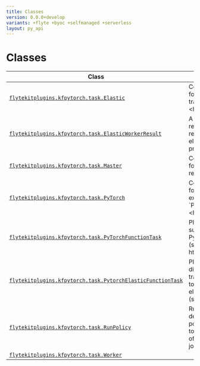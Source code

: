 ```yaml
---
title: Classes
version: 0.0.0+develop
variants: +flyte +byoc +selfmanaged +serverless
layout: py_api
---
```


# Classes

| Class | Description |
|-|-|
| [`flytekitplugins.kfpytorch.task.Elastic`](../packages/flytekitplugins.kfpytorch.task#flytekitpluginskfpytorchtaskelastic) |Configuration for `torch elastic training <https://pytorch. |
| [`flytekitplugins.kfpytorch.task.ElasticWorkerResult`](../packages/flytekitplugins.kfpytorch.task#flytekitpluginskfpytorchtaskelasticworkerresult) |A named tuple representing the result of a torch elastic worker process. |
| [`flytekitplugins.kfpytorch.task.Master`](../packages/flytekitplugins.kfpytorch.task#flytekitpluginskfpytorchtaskmaster) |Configuration for master replica group. |
| [`flytekitplugins.kfpytorch.task.PyTorch`](../packages/flytekitplugins.kfpytorch.task#flytekitpluginskfpytorchtaskpytorch) |Configuration for an executable `PyTorch Job <https://github. |
| [`flytekitplugins.kfpytorch.task.PyTorchFunctionTask`](../packages/flytekitplugins.kfpytorch.task#flytekitpluginskfpytorchtaskpytorchfunctiontask) |Plugin that submits a PyTorchJob (see https://github. |
| [`flytekitplugins.kfpytorch.task.PytorchElasticFunctionTask`](../packages/flytekitplugins.kfpytorch.task#flytekitpluginskfpytorchtaskpytorchelasticfunctiontask) |Plugin for distributed training with torch elastic/torchrun (see. |
| [`flytekitplugins.kfpytorch.task.RunPolicy`](../packages/flytekitplugins.kfpytorch.task#flytekitpluginskfpytorchtaskrunpolicy) |RunPolicy describes some policy to apply to the execution of a kubeflow job. |
| [`flytekitplugins.kfpytorch.task.Worker`](../packages/flytekitplugins.kfpytorch.task#flytekitpluginskfpytorchtaskworker) | |
